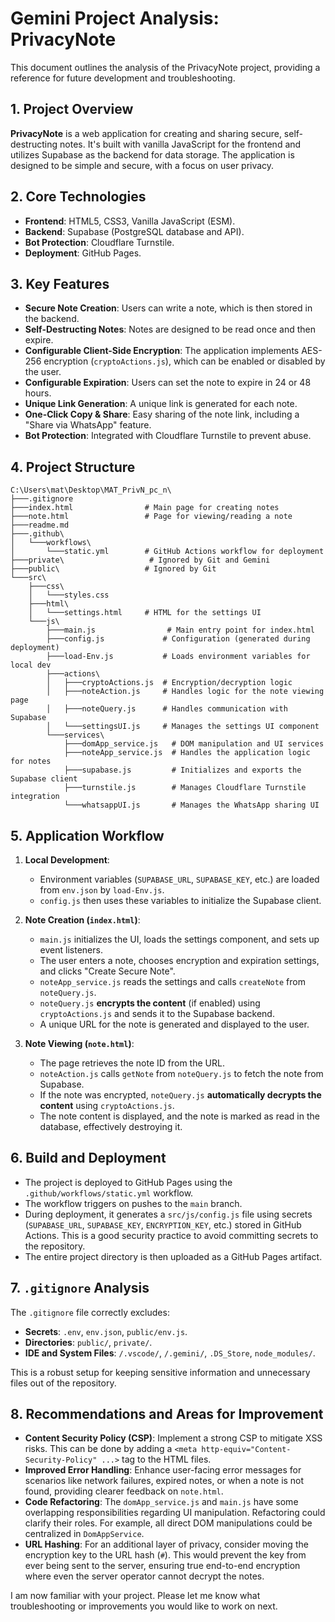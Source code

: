 # Gemini Project Analysis: PrivacyNote

This document outlines the analysis of the PrivacyNote project, providing a reference for future development and troubleshooting.

## 1. Project Overview

**PrivacyNote** is a web application for creating and sharing secure, self-destructing notes. It's built with vanilla JavaScript for the frontend and utilizes Supabase as the backend for data storage. The application is designed to be simple and secure, with a focus on user privacy.

## 2. Core Technologies

-   **Frontend**: HTML5, CSS3, Vanilla JavaScript (ESM).
-   **Backend**: Supabase (PostgreSQL database and API).
-   **Bot Protection**: Cloudflare Turnstile.
-   **Deployment**: GitHub Pages.

## 3. Key Features

-   **Secure Note Creation**: Users can write a note, which is then stored in the backend.
-   **Self-Destructing Notes**: Notes are designed to be read once and then expire.
-   **Configurable Client-Side Encryption**: The application implements AES-256 encryption (`cryptoActions.js`), which can be enabled or disabled by the user.
-   **Configurable Expiration**: Users can set the note to expire in 24 or 48 hours.
-   **Unique Link Generation**: A unique link is generated for each note.
-   **One-Click Copy & Share**: Easy sharing of the note link, including a "Share via WhatsApp" feature.
-   **Bot Protection**: Integrated with Cloudflare Turnstile to prevent abuse.

## 4. Project Structure

```
C:\Users\mat\Desktop\MAT_PrivN_pc_n\
├───.gitignore
├───index.html                # Main page for creating notes
├───note.html                 # Page for viewing/reading a note
├───readme.md
├───.github\
│   └───workflows\
│       └───static.yml        # GitHub Actions workflow for deployment
├───private\                   # Ignored by Git and Gemini
├───public\                   # Ignored by Git
└───src\
    ├───css\
    │   └───styles.css
    ├───html\
    │   └───settings.html     # HTML for the settings UI
    └───js\
        ├───main.js                # Main entry point for index.html
        ├───config.js             # Configuration (generated during deployment)
        ├───load-Env.js           # Loads environment variables for local dev
        ├───actions\
        │   ├───cryptoActions.js  # Encryption/decryption logic
        │   ├───noteAction.js     # Handles logic for the note viewing page
        │   ├───noteQuery.js      # Handles communication with Supabase
        │   └───settingsUI.js     # Manages the settings UI component
        └───services\
            ├───domApp_service.js   # DOM manipulation and UI services
            ├───noteApp_service.js  # Handles the application logic for notes
            ├───supabase.js         # Initializes and exports the Supabase client
            ├───turnstile.js        # Manages Cloudflare Turnstile integration
            └───whatsappUI.js       # Manages the WhatsApp sharing UI
```

## 5. Application Workflow

1.  **Local Development**:
    -   Environment variables (`SUPABASE_URL`, `SUPABASE_KEY`, etc.) are loaded from `env.json` by `load-Env.js`.
    -   `config.js` then uses these variables to initialize the Supabase client.

2.  **Note Creation (`index.html`)**:
    -   `main.js` initializes the UI, loads the settings component, and sets up event listeners.
    -   The user enters a note, chooses encryption and expiration settings, and clicks "Create Secure Note".
    -   `noteApp_service.js` reads the settings and calls `createNote` from `noteQuery.js`.
    -   `noteQuery.js` **encrypts the content** (if enabled) using `cryptoActions.js` and sends it to the Supabase backend.
    -   A unique URL for the note is generated and displayed to the user.

3.  **Note Viewing (`note.html`)**:
    -   The page retrieves the note ID from the URL.
    -   `noteAction.js` calls `getNote` from `noteQuery.js` to fetch the note from Supabase.
    -   If the note was encrypted, `noteQuery.js` **automatically decrypts the content** using `cryptoActions.js`.
    -   The note content is displayed, and the note is marked as read in the database, effectively destroying it.

## 6. Build and Deployment

-   The project is deployed to GitHub Pages using the `.github/workflows/static.yml` workflow.
-   The workflow triggers on pushes to the `main` branch.
-   During deployment, it generates a `src/js/config.js` file using secrets (`SUPABASE_URL`, `SUPABASE_KEY`, `ENCRYPTION_KEY`, etc.) stored in GitHub Actions. This is a good security practice to avoid committing secrets to the repository.
-   The entire project directory is then uploaded as a GitHub Pages artifact.

## 7. `.gitignore` Analysis

The `.gitignore` file correctly excludes:
-   **Secrets**: `.env`, `env.json`, `public/env.js`.
-   **Directories**: `public/`, `private/`.
-   **IDE and System Files**: `/.vscode/`, `/.gemini/`, `.DS_Store`, `node_modules/`.

This is a robust setup for keeping sensitive information and unnecessary files out of the repository.

## 8. Recommendations and Areas for Improvement

-   **Content Security Policy (CSP)**: Implement a strong CSP to mitigate XSS risks. This can be done by adding a `<meta http-equiv="Content-Security-Policy" ...>` tag to the HTML files.
-   **Improved Error Handling**: Enhance user-facing error messages for scenarios like network failures, expired notes, or when a note is not found, providing clearer feedback on `note.html`.
-   **Code Refactoring**: The `domApp_service.js` and `main.js` have some overlapping responsibilities regarding UI manipulation. Refactoring could clarify their roles. For example, all direct DOM manipulations could be centralized in `DomAppService`.
-   **URL Hashing**: For an additional layer of privacy, consider moving the encryption key to the URL hash (`#`). This would prevent the key from ever being sent to the server, ensuring true end-to-end encryption where even the server operator cannot decrypt the notes.

I am now familiar with your project. Please let me know what troubleshooting or improvements you would like to work on next.